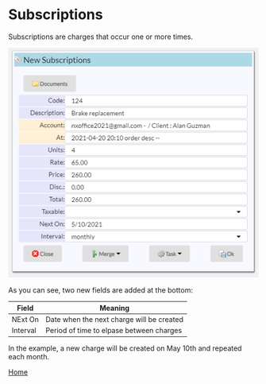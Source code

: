# Subscriptions

Subscriptions are charges that occur one or more times.  

![image](images/Bills1.png)

As you can see, two new fields are added at the bottom:

|Field|Meaning|
|-|-|
|NExt On|Date when the next charge will be created|
|Interval|Period of time to elpase between charges|

In the example, a new charge will be created on May 10th and repeated each month.

[Home](../README.md)
